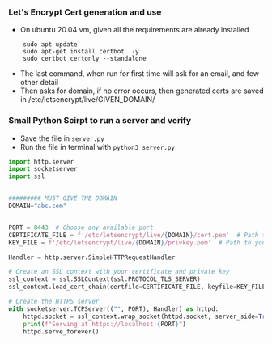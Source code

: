 ### Let's Encrypt Cert generation and use
- On ubuntu 20.04 vm, given all the requirements are already installed
```base
    sudo apt update
    sudo apt-get install certbot  -y
    sudo certbot certonly --standalone
```
- The last command, when run for first time will ask for an email, and few other detail
- Then asks for domain, if no error occurs, then generated certs are saved in /etc/letsencrypt/live/GIVEN_DOMAIN/

### Small Python Scirpt to run a server and verify
- Save the file in `server.py`
- Run the file in terminal with `python3 server.py`
```python
import http.server
import socketserver
import ssl


######### MUST GIVE THE DOMAIN
DOMAIN="abc.com"


PORT = 8443  # Choose any available port
CERTIFICATE_FILE = f'/etc/letsencrypt/live/{DOMAIN}/cert.pem'  # Path to your SSL certificate
KEY_FILE = f'/etc/letsencrypt/live/{DOMAIN}/privkey.pem'  # Path to your SSL certificate

Handler = http.server.SimpleHTTPRequestHandler

# Create an SSL context with your certificate and private key
ssl_context = ssl.SSLContext(ssl.PROTOCOL_TLS_SERVER)
ssl_context.load_cert_chain(certfile=CERTIFICATE_FILE, keyfile=KEY_FILE)

# Create the HTTPS server
with socketserver.TCPServer(("", PORT), Handler) as httpd:
    httpd.socket = ssl_context.wrap_socket(httpd.socket, server_side=True)
    print(f"Serving at https://localhost:{PORT}")
    httpd.serve_forever()
```

